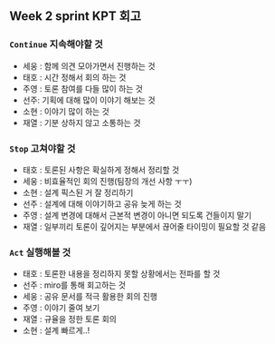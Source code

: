 
## Week 2 sprint KPT 회고

### `Continue` 지속해야할 것

- 세웅 : 함께 의견 모아가면서 진행하는 것
- 태호 : 시간 정해서 회의 하는 것
- 주영 : 토론 참여를 다들 많이 하는 것
- 선주: 기획에 대해 많이 이야기 해보는 것
- 소현 : 이야기 많이 하는 것
- 재열 : 기분 상하지 않고 소통하는 것

### `Stop` 고쳐야할 것

- 태호 : 토론된 사항은 확실하게 정해서 정리할 것
- 세웅 : 비효율적인 회의 진행(팀장의 개선 사항 ㅜㅜ)
- 소현 : 설계 픽스된 거 잘 정리하기
- 선주 : 설계에 대해 이야기하고 공유 늦게 하는 것
- 주영 : 설계 변경에 대해서 근본적 변경이 아니면 되도록 건들이지 말기
- 재열 : 일부끼리 토론이 깊어지는 부분에서 끊어줄 타이밍이 필요할 것 같음

### `Act` 실행해볼 것

- 태호 : 토론한 내용을 정리하지 못할 상황에서는 전파를 할 것
- 선주 : miro를 통해 회고하는 것
- 세웅 : 공유 문서를 적극 활용한 회의 진행
- 주영 : 이야기 줄여 보기
- 재열 : 규율을 정한 토론 회의
- 소현 : 설계 빠르게..!
